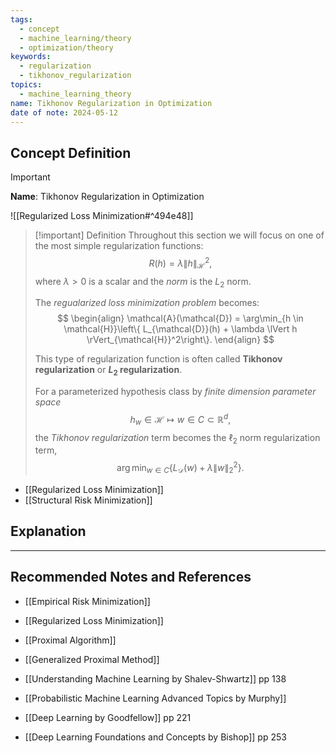 ```yaml
---
tags:
  - concept
  - machine_learning/theory
  - optimization/theory
keywords:
  - regularization
  - tikhonov_regularization
topics:
  - machine_learning_theory
name: Tikhonov Regularization in Optimization
date of note: 2024-05-12
---
```


## Concept Definition

>[!important]
>**Name**: Tikhonov Regularization in Optimization

![[Regularized Loss Minimization#^494e48]]


>[!important] Definition
>Throughout this section we will focus on one of the most simple regularization functions: $$R(h)=\lambda \lVert h \rVert_{\mathcal{H}}^2,$$ where $\lambda > 0$ is a scalar and the *norm* is the $L_{2}$ norm. 
>
>The *regualarized loss minimization problem* becomes:
>$$
> \begin{align}
> \mathcal{A}(\mathcal{D}) = \arg\min_{h \in \mathcal{H}}\left\{   L_{\mathcal{D}}(h) + \lambda \lVert h \rVert_{\mathcal{H}}^2\right\}. 
> \end{align}
>$$   
>
>This type of regularization function is often called **Tikhonov regularization** or **$L_{2}$ regularization**.
>
>For a parameterized hypothesis class by *finite dimension parameter space* $$h_{w} \in \mathcal{H} \mapsto w\in C \subset \mathbb{R}^{d},$$ the *Tikhonov regularization* term becomes the $\ell_{2}$ norm regularization term, 
>$$
>\arg\min_{w \in C}\left\{   L_{\mathcal{D}}(w) + \lambda \lVert w \rVert_{2}^2\right\}. 
>$$

- [[Regularized Loss Minimization]]
- [[Structural Risk Minimization]]


## Explanation





-----------
##  Recommended Notes and References

- [[Empirical Risk Minimization]]
- [[Regularized Loss Minimization]]


- [[Proximal Algorithm]]
- [[Generalized Proximal Method]]


- [[Understanding Machine Learning by Shalev-Shwartz]] pp 138
- [[Probabilistic Machine Learning Advanced Topics by Murphy]]
- [[Deep Learning by Goodfellow]] pp 221
- [[Deep Learning Foundations and Concepts by Bishop]] pp 253